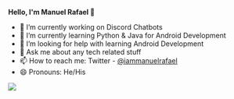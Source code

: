 **Hello, I'm Manuel Rafael 👋**

- 🔭 I’m currently working on Discord Chatbots
- 🌱 I’m currently learning Python & Java for Android Development
- 🤔 I’m looking for help with learning Android Development
- 💬 Ask me about any tech related stuff
- 📫 How to reach me: Twitter - [@iammanuelrafael](https://twitter.com/iammanuelrafael)
- 😄 Pronouns: He/His

<img src="https://github-readme-stats.vercel.app/api?username=manuelrafael-prog&&show_icons=true&title_color=ffffff&icon_color=ffffff&text_color=ffffff&bg_color=000000">
